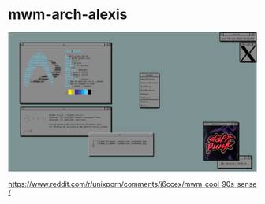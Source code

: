 # mwm-arch-alexis

![alt text](https://github.com/AlexisMtzGasca/mwm-arch-alexis/blob/main/screenshot.png?raw=true)

https://www.reddit.com/r/unixporn/comments/j6ccex/mwm_cool_90s_sense/
